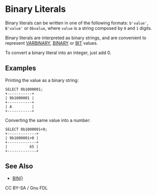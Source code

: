 
# Binary Literals

Binary literals can be written in one of the following formats: `b'value'`, `B'value'` or `0bvalue`, where `value` is a string composed by `0` and `1` digits.


Binary literals are interpreted as binary strings, and are convenient to represent [VARBINARY](../../data-types/string-data-types/varbinary.md), [BINARY](../../data-types/string-data-types/binary.md) or [BIT](../../data-types/data-types-numeric-data-types/bit.md) values.


To convert a binary literal into an integer, just add 0.


## Examples


Printing the value as a binary string:


```
SELECT 0b1000001;
+-----------+
| 0b1000001 |
+-----------+
| A         |
+-----------+
```

Converting the same value into a number:


```
SELECT 0b1000001+0;
+-------------+
| 0b1000001+0 |
+-------------+
|          65 |
+-------------+
```

## See Also


* [BIN()](../sql-statements/built-in-functions/string-functions/bin.md)


CC BY-SA / Gnu FDL

